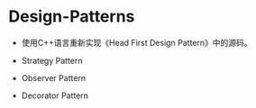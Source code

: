 # Design-Patterns

- 使用C++语言重新实现《Head First Design Pattern》中的源码。

- Strategy Pattern

- Observer Pattern

- Decorator Pattern